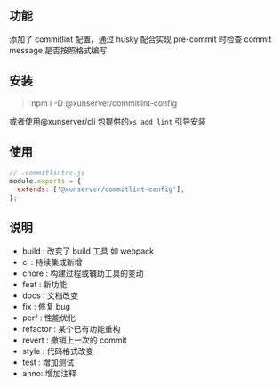 ## 功能

添加了 commitlint 配置，通过 husky 配合实现 pre-commit 时检查 commit message 是否按照格式编写

## 安装

> npm i -D @xunserver/commitlint-config

或者使用@xunserver/cli 包提供的`xs add lint` 引导安装

## 使用

```js
// .commitlintrc.js
module.exports = {
  extends: ['@xunserver/commitlint-config'],
};
```

## 说明

- build : 改变了 build 工具 如 webpack
- ci : 持续集成新增
- chore : 构建过程或辅助工具的变动
- feat : 新功能
- docs : 文档改变
- fix : 修复 bug
- perf : 性能优化
- refactor : 某个已有功能重构
- revert : 撤销上一次的 commit
- style : 代码格式改变
- test : 增加测试
- anno: 增加注释
